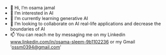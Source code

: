 - 👋 Hi, I’m osama jamal
- 👀 I’m interested in AI 
- 🌱 I’m currently learning generative AI
- 💞️ I’m looking to collaborate on AI real-life applications and decrease the boundaries of AI
- 📫 You can reach me by messaging me on my Linkedin www.linkedin.com/in/osama-sleem-9b1102236 or my Gmail 'ossm0394@gmail.com'

<!---
ossmjm/ossmjm is a ✨ special ✨ repository because its `README.md` (this file) appears on your GitHub profile.
You can click the Preview link to take a look at your changes.
--->
